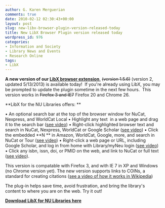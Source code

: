 ```yaml
---
author: G. Karen Merguerian
comments: true
date: 2010-02-12 02:30:43+00:00
layout: post
slug: new-libx-browser-plugin-version-released-today
title: New LibX Browser Plugin version released today
wordpress_id: 976
categories:
- Information and Society
- Library News and Events
- Research Online
tags:
- LibX
---
```


**A new version of our [LibX browser extension](http://libx.org/editions/downloadlibx2.php?edition=7A08CE52)**[,](http://libx.org/editions/downloadlibx2.php?edition=7A08CE52) <del>(version 1.5.6)</del> (version 2, updated 5/13/2013) is available today!  If you're already using LibX, you may be prompted to update the plugin sometime in the next few hours.  This version works in <del>Firefox 3 and IE7</del> Firefox 20 and Chrome 26.

**LibX for the NU Libraries offers: **

• An optional search bar at the top of the browser window for NuCat, Nexpress, and WorldCat Local
• Highlight any text  in a web page and drag it to the search bar ([see video](http://www.screencast.com/users/gkmerg/folders/Jing/media/07c1c0d2-5fe6-40d9-8dc8-d0b690acbf08))
• Right-click highlighted browser text and search in NuCat, Nexpress, WorldCat or Google Scholar ([see video](http://www.screencast.com/users/gkmerg/folders/Jing/media/1a17839b-07f8-42fe-b1e7-a7c70e40cfc7))
• Click the embedded **N ** in Amazon, WorldCat, Google, more, and search in NuCat or Tour ([see video](http://www.screencast.com/users/gkmerg/folders/Jing/media/1ebd4170-cc8d-4ed3-842a-1f2947d09cfa))
• Right-click a web page or URL, including Google Scholar, and log in from home with Library/myNeu login ([see video](http://www.screencast.com/users/gkmerg/folders/Jing/media/10bf2e35-aab0-4513-96e0-7922d81c7f80))
• Click any isbn, issn, doi, or PMID on the web, and link to NuCat or full text ([see video](http://www.screencast.com/users/gkmerg/folders/Jing/media/8355d293-b651-4fe3-8fb9-1901b57e07e9)).

This version is compatable with Firefox 3, and with IE 7 in XP and Windows (no Chrome version yet). The new version supports links to COINs, a standard for creating citations ([see a video of how it works in Wikipedia](http://www.screencast.com/users/gkmerg/folders/Jing/media/1a17839b-07f8-42fe-b1e7-a7c70e40cfc7))

The plug-in helps save time, avoid frustration, and bring the library's content to where you are on the web. Try it out!

**[Download LibX for NU Libraries here](http://libx.org/editions/downloadlibx2.php?edition=7A08CE52)**
